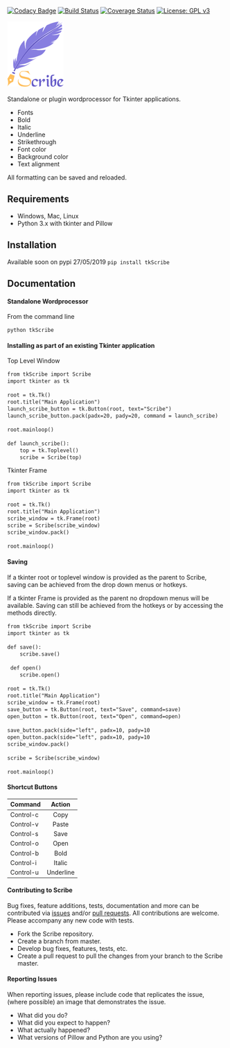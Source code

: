 [![Codacy Badge](https://api.codacy.com/project/badge/Grade/04b15102ed9d4063ae6a34ea5498ac38)](https://app.codacy.com/app/neilbrownemail/tkScribe?utm_source=github.com&utm_medium=referral&utm_content=Neil-Brown/tkScribe&utm_campaign=Badge_Grade_Dashboard)
[![Build Status](https://travis-ci.org/Neil-Brown/tkScribe.svg?branch=master)](https://travis-ci.org/Neil-Brown/tkScribe)
[![Coverage Status](https://coveralls.io/repos/github/Neil-Brown/tkScribe/badge.svg?branch=master)](https://coveralls.io/github/Neil-Brown/tkScribe?branch=master)
[![License: GPL v3](https://img.shields.io/badge/License-GPLv3-blue.svg)](https://www.gnu.org/licenses/gpl-3.0)<br/><br/>
![image](https://github.com/Neil-Brown/tkScribe/blob/master/images/logo_small.png)<br/><br/>
Standalone or plugin wordprocessor for Tkinter applications.<br/>
* Fonts
* Bold 
* Italic
* Underline
* Strikethrough
* Font color
* Background color
* Text alignment

All formatting can be saved and reloaded. 

## Requirements

* Windows, Mac, Linux
* Python 3.x with tkinter and Pillow

## Installation

Available soon on pypi 27/05/2019
```pip install tkScribe```

## Documentation

#### Standalone Wordprocessor
From the command line
```
python tkScribe
```

#### Installing as part of an existing Tkinter application
Top Level Window
```
from tkScribe import Scribe
import tkinter as tk

root = tk.Tk()
root.title("Main Application")
launch_scribe_button = tk.Button(root, text="Scribe")
launch_scribe_button.pack(padx=20, pady=20, command = launch_scribe)

root.mainloop()

def launch_scribe():
    top = tk.Toplevel()
    scribe = Scribe(top)
   ```
Tkinter Frame

```
from tkScribe import Scribe 
import tkinter as tk

root = tk.Tk() 
root.title("Main Application")
scribe_window = tk.Frame(root)
scribe = Scribe(scribe_window)
scribe_window.pack()

root.mainloop()
```

#### Saving

If a tkinter root or toplevel window is provided as the parent to
Scribe, saving can be achieved from the drop down menus or hotkeys.

If a tkinter Frame is provided as the parent no dropdown menus will be
available. Saving can still be achieved from the hotkeys or by accessing
the methods directly. 

```
from tkScribe import Scribe 
import tkinter as tk

def save():
    scribe.save()
    
 def open()
    scribe.open()

root = tk.Tk() 
root.title("Main Application")
scribe_window = tk.Frame(root)
save_button = tk.Button(root, text="Save", command=save)
open_button = tk.Button(root, text="Open", command=open)

save_button.pack(side="left", padx=10, pady=10
open_button.pack(side="left", padx=10, pady=10
scribe_window.pack()

scribe = Scribe(scribe_window)

root.mainloop()
```
#### Shortcut Buttons


| Command       | Action        |
| ------------- |:------------:| 
| Control-c     | Copy      | 
| Control-v     | Paste     | 
| Control-s     | Save      | 
| Control-o     | Open      | 
| Control-b     | Bold      | 
| Control-i     | Italic    | 
| Control-u     | Underline | 

#### Contributing to Scribe

Bug fixes, feature additions, tests, documentation and more can be
contributed via [issues](https://github.com/Neil-Brown/tkScribe/issues)
and/or [pull requests](https://github.com/Neil-Brown/tkScribe/pulls).
All contributions are welcome. Please accompany any new code with tests.
* Fork the Scribe repository.
* Create a branch from master.
* Develop bug fixes, features, tests, etc.
* Create a pull request to pull the changes from your branch to the
  Scribe master. 
  



#### Reporting Issues

When reporting issues, please include code that replicates the issue,
(where possible) an image that demonstrates the issue.

* What did you do?
* What did you expect to happen?
* What actually happened?
* What versions of Pillow and Python are you using?




